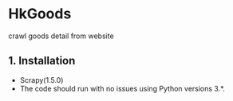 # HkGoods
crawl goods detail from website  

## 1. Installation  

- Scrapy(1.5.0)
- The code should run with no issues using Python versions 3.*.
